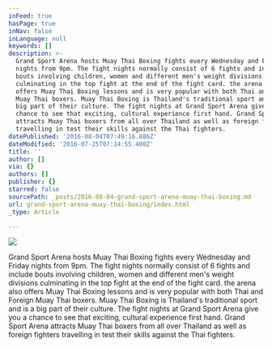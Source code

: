 ```yaml
---
inFeed: true
hasPage: true
inNav: false
inLanguage: null
keywords: []
description: >-
  Grand Sport Arena hosts Muay Thai Boxing fights every Wednesday and Friday
  nights from 9pm. The fight nights normally consist of 6 fights and include
  bouts involving children, women and different men's weight divisions
  culminating in the top fight at the end of the fight card. the arena also
  offers Muay Thai Boxing lessons and is very popular with both Thai and Foreign
  Muay Thai boxers. Muay Thai Boxing is Thailand's traditional sport and is a
  big part of their culture. The fight nights at Grand Sport Arena give you a
  chance to see that exciting, cultural experience first hand. Grand Sport Arena
  attracts Muay Thai boxers from all over Thailand as well as foreign fighters
  travelling in test their skills against the Thai fighters.
datePublished: '2016-08-04T07:49:16.886Z'
dateModified: '2016-07-25T07:14:55.400Z'
title: ''
author: []
via: {}
authors: []
publisher: {}
starred: false
sourcePath: _posts/2016-08-04-grand-sport-arena-muay-thai-boxing.md
url: grand-sport-arena-muay-thai-boxing/index.html
_type: Article

---
```

![](https://the-grid-user-content.s3-us-west-2.amazonaws.com/839f5a0b-5a6e-4641-b730-ae6c7fc41a3e.jpg)

Grand Sport Arena hosts Muay Thai Boxing fights every Wednesday and Friday nights from 9pm. The fight nights normally consist of 6 fights and include bouts involving children, women and different men's weight divisions culminating in the top fight at the end of the fight card. the arena also offers Muay Thai Boxing lessons and is very popular with both Thai and Foreign Muay Thai boxers. Muay Thai Boxing is Thailand's traditional sport and is a big part of their culture. The fight nights at Grand Sport Arena give you a chance to see that exciting, cultural experience first hand. Grand Sport Arena attracts Muay Thai boxers from all over Thailand as well as foreign fighters travelling in test their skills against the Thai fighters.